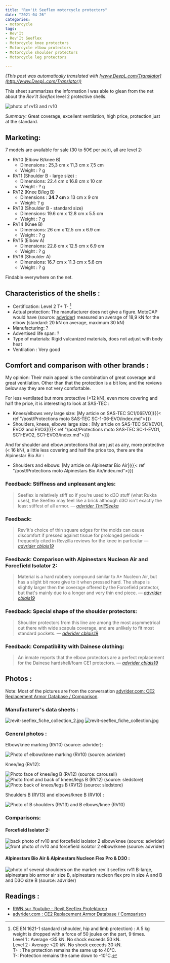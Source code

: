 ```yaml
---
title: "Rev'it Seeflex motorcycle protectors"
date: "2021-04-26"
categories:
- motorcycle
tags:
- Rev'It
- Rev'It Seeflex
- Motorcycle knee protectors
- Motorcycle elbow protectors
- Motorcycle shoulder protectors
- Motorcycle leg protectors

---
```


_(This post was automatically translated with [www.DeepL.com/Translator](http://www.DeepL.com/Translator))_

This sheet summarizes the information I was able to glean from the net about the _Rev'It Seeflex_ level 2 protective shells.

<!--more-->

![photo of rv13 and rv10](revit-seeflex-rv13-l2_SB_niv2_face__vs__revit-seeflex-rv10-l2_EB-KB_niv2_face.jpg)

_Summary:_ Great coverage, excellent ventilation, high price, protection just at the standard.


Marketing:
-------------------

7 models are available for sale (30 to 50€ per pair), all are level 2:

- RV10 (Elbow B/knee B)
    - Dimensions : 25,3 cm x 11,3 cm x 7,5 cm
    - Weight : ? g
- RV11 (Shoulder B - large size) :
    - Dimensions: 22.4 cm x 16.8 cm x 10 cm
    - Weight : ? g
- RV12 (Knee B/leg B)
    - Dimensions : **34.7 cm** x 13 cm x 9 cm
    - Weight: ? g
- RV13 (Shoulder B - standard size)
    - Dimensions: 19.6 cm x 12.8 cm x 5.5 cm
    - Weight : ? g
- RV14 (Knee B)
    - Dimensions: 26 cm x 12.5 cm x 6.9 cm
    - Weight : ? g
- RV15 (Elbow A)
    - Dimensions: 22.8 cm x 12.5 cm x 6.9 cm
    - Weight : ? g
- RV16 (Shoulder A)
    - Dimensions: 16.7 cm x 11.3 cm x 5.6 cm
    - Weight : ? g


Findable everywhere on the net.

Characteristics of the shells :
-----------------------------

- Certification: Level 2 T+ T- [^1]
- Actual protection: The manufacturer does not give a figure. MotoCAP would have (source: [advrider](https://advrider.com/f/threads/ce2-replacement-armor-database-comparison.1466522/)) measured an average of 18,9 kN for the elbow (standard: 20 kN on average, maximum 30 kN)
- Manufacturing: ?
- Advertised life span: ?
- Type of materials: Rigid vulcanized materials, does not adjust with body heat
- Ventilation : Very good


Comfort and comparison with other brands : 
------------------------------------------------

My opinion:
Their main appeal is the combination of great coverage and great ventilation. Other than that the protection is a bit low, and the reviews below say they are not very comfortable.

For less ventilated but more protective (<12 kN), even more covering and half the price, it is interesting to look at SAS-TEC :

- Knees/elbows very large size: [My article on SAS-TEC SC1/06EVO]({{< ref "/post/Protections moto SAS-TEC SC-1-06-EVO/index.md">}})
- Shoulders, knees, elbows large size : [My article on SAS-TEC SC1/EVO1, EVO2 and EVO3]({{< ref "/post/Protections moto SAS-TEC SC-1-EVO1, SC1-EVO2, SC1-EVO3/index.md">}})

And for shoulder and elbow protections that are just as airy, more protective (< 16 kN), a little less covering and half the price too, there are the Alpinestar Bio Air : 

- Shoulders and elbows: [My article on Alpinestar Bio Air]({{< ref "/post/Protections moto Alpinestars Bio Air/index.md">}})


### Feedback: Stiffness and unpleasant angles:

> Seeflex is relatively stiff so if you're used to d3O stuff (what Rukka uses), the Seeflex may feel like a brick although d3O isn't exactly the least stiffest of all armor.
> — <cite>[advrider ThrillSeeka](https://advrider.com/f/threads/armor-upgrade-for-rukka.1464303/#post-40753844)

### Feedback: 

> Rev'it's choice of thin square edges for the molds can cause discomfort if pressed against tissue for prolonged periods - frequently cited in Revzilla reviews for the knee in particular
> — <cite>[advrider cblais19](https://advrider.com/f/threads/ce2-replacement-armor-database-comparison.1466522/page-4#post-40913774)</cite>

### Feedback: Comparison with Alpinestars Nucleon Air and Forcefield Isolator 2:

> Material is a hard rubbery compound similar to A* Nucleon Air, but has a slight bit more give to it when pressed hard. The shape is slightly larger then the coverage offered by the Forcefield protector, but that's mainly due to a longer and very thin end piece. 
> — <cite>[advrider cblais19](https://advrider.com/f/threads/ce2-replacement-armor-database-comparison.1466522/page-4#post-40913774)</cite>
> 
### Feedback: Special shape of the shoulder protectors:

> Shoulder protectors from this line are among the most asymmetrical out there with wide scapula coverage, and are unlikely to fit most standard pockets.
> — <cite>[advrider cblais19](https://advrider.com/f/threads/ce2-replacement-armor-database-comparison.1466522/page-4#post-40913774)</cite>
> 
### Feedback: Compatibility with Dainese clothing:

> An inmate reports that the elbow protectors are a perfect replacement for the Dainese hardshell/foam CE1 protectors.
> — <cite>[advrider cblais19](https://advrider.com/f/threads/ce2-replacement-armor-database-comparison.1466522/page-4#post-40913774)</cite>

Photos :
--------

Note: Most of the pictures are from the conversation [advrider.com: CE2 Replacement Armor Database / Comparison](https://advrider.com/f/threads/ce2-replacement-armor-database-comparison.1466522/).

### Manufacturer's data sheets :

![revit-seeflex_fiche_collection_2.jpg](revit-seeflex_fiche_collection_2.jpg)
![revit-seeflex_fiche_collection.jpg](revit-seeflex_fiche_collection.jpg)


### General photos :

Elbow/knee marking (RV10) (source: advrider):

![Photo of elbow/knee marking (RV10) (source: advrider)](revit-seeflex-rv10-l2_EB-KB_niv2_notations__source_advrider.jpg)

Knee/leg (RV12):

![Photo face of knee/leg B (RV12) (source: carousell) ](revit-seeflex-rv12-l2_KB-LB_niv2_face__source_carousell.jpg)
![Photo front and back of knees/legs B (RV12) (source: sledstore) ](revit-seeflex-rv12-l2_KB-LB_niv2_face_dos__source_sledstore.jpg)
![Photo back of knees/legs B (RV12) (source: sledstore) ](revit-seeflex-rv12-l2_KB-LB_niv2_dos__source_sledstore.jpg)

Shoulders B (RV13) and elbows/knee B (RV10) :

![Photo of B shoulders (RV13) and B elbows/knee (RV10)](revit-seeflex-rv13-l2_SB_niv2_face__vs__revit-seeflex-rv10-l2_EB-KB_niv2_face.jpg)


### Comparisons:

#### Forcefield Isolator 2:

![back photo of rv10 and forcefield isolator 2 elbow/knee (source: advrider)](revit-seeflex-rv10-l2_EB-KB_niv2_face__vs__forcefield-isolator-2_EB-KB_niv2_face__source_advrider.jpg)
![front photo of rv10 and forcefield isolator 2 elbow/knee (source: advrider)](revit-seeflex-rv10-l2_EB-KB_niv2_dos__vs__forcefield-isolator-2_EB-KB_niv2_dos__source_advrider.jpg)

#### Alpinestars Bio Air & Alpinestars Nucleon Flex Pro & D3O :

![photo of several shoulders on the market: rev'it seeflex rv11 B-large, alpinestars bio armor air size B, alpinestars nucleon flex pro in size A and B and D3O size B (source: advrider)](revit-seeflex-rv11-l2_SB_niv2_face__vs__alpinestars-bio-armor-air_SB_niv2_face__vs__alpinestars-nucleon-flex-pro_SA_SB_niv2_face.jpg)

Readings :
----------

- [RWN sur Youtube - Revit Seeflex Protektoren](https://www.youtube.com/watch?v=mAOMe18tnsU)
- [advrider.com : CE2 Replacement Armor Database / Comparison](https://advrider.com/f/threads/ce2-replacement-armor-database-comparison.1466522/)

[^1]: CE EN 1621-1 standard (shoulder, hip and limb protection) : A 5 kg weight is dropped with a force of 50 joules on the part, 9 times.<br />
Level 1 : Average <35 kN. No shock exceeds 50 kN.<br />
Level 2 : Average <20 kN. No shock exceeds 30 kN.<br />
T+ : The protection remains the same up to 40°C.<br />
T-: Protection remains the same down to -10°C.
